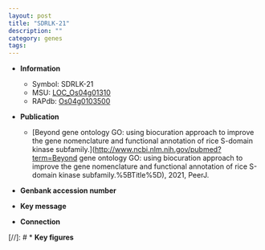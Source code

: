 ```yaml
---
layout: post
title: "SDRLK-21"
description: ""
category: genes
tags: 
---
```


* **Information**  
    + Symbol: SDRLK-21  
    + MSU: [LOC_Os04g01310](http://rice.uga.edu/cgi-bin/ORF_infopage.cgi?orf=LOC_Os04g01310)  
    + RAPdb: [Os04g0103500](http://rapdb.dna.affrc.go.jp/viewer/gbrowse_details/irgsp1?name=Os04g0103500)  

* **Publication**  
    + [Beyond gene ontology GO: using biocuration approach to improve the gene nomenclature and functional annotation of rice S-domain kinase subfamily.](http://www.ncbi.nlm.nih.gov/pubmed?term=Beyond gene ontology GO: using biocuration approach to improve the gene nomenclature and functional annotation of rice S-domain kinase subfamily.%5BTitle%5D), 2021, PeerJ.

* **Genbank accession number**  

* **Key message**  

* **Connection**  

[//]: # * **Key figures**  



